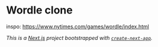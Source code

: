 # Wordle clone

inspo: https://www.nytimes.com/games/wordle/index.html

_This is a [Next.js](https://nextjs.org/) project bootstrapped with [`create-next-app`](https://github.com/vercel/next.js/tree/canary/packages/create-next-app)._
